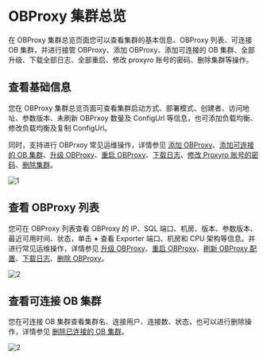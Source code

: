 # OBProxy 集群总览

在 OBProxy 集群总览页面您可以查看集群的基本信息、OBProxy 列表、可连接 OB 集群，并进行接管 OBProxy、添加 OBProxy、添加可连接的 OB 集群、全部升级、下载全部日志、全部重启、修改 proxyro 账号的密码、删除集群等操作。

## 查看基础信息

您在 OBProxy 集群总览页面可查看集群启动方式、部署模式、创建者、访问地址、参数版本、未刷新 OBPrxoy 数量及 ConfigUrl 等信息，也可添加负载均衡、修改负载均衡及复制 ConfigUrl。

同时，支持进行 OBPrxoy 常见运维操作，详情参见 [添加 OBProxy](../../8.obproxy/6.add-obproxy.md)、[添加可连接的 OB 集群](../../8.obproxy/10.add-a-connectable-ob-cluster.md)、[升级 OBProxy](../../8.obproxy/5.upgrade-obproxy.md)、[重启 OBProxy](../../8.obproxy/4.restart-obproxy-cluster.md)、[下载日志](../../10.system-management-features/13.log-service-management.md)、[修改 Proxyro 账号的密码](../../8.obproxy/15.modify-proxyro-password.md)、[删除集群](../../4.cluster-features/2.basic-operations/3.delete-a-cluster-1.md)。

![1](https://obbusiness-private.oss-cn-shanghai.aliyuncs.com/doc/img/ocp/403-ce/obproxy%E5%9F%BA%E6%9C%AC%E4%BF%A1%E6%81%AF.png)

## 查看 OBProxy 列表

您可在 OBProxy 列表查看 OBProxy 的 IP、SQL 端口、机房、版本、参数版本、最近可用时间、状态，单击 **+** 查看 Exporter 端口、机房和 CPU 架构等信息。并进行常见运维操作，详情参见 [升级 OBProxy](../../8.obproxy/5.upgrade-obproxy.md)、[重启 OBProxy](../../8.obproxy/4.restart-obproxy-cluster.md)、[刷新 OBProxy 配置](../../8.obproxy/7.refresh-obproxy-configuration.md)、[下载日志](../../10.system-management-features/13.log-service-management.md)、[删除 OBProxy](../../8.obproxy/3.delete-obproxy-cluster.md)。

![2](https://obbusiness-private.oss-cn-shanghai.aliyuncs.com/doc/img/ocp/401/obproxy%E5%88%97%E8%A1%A81.png)

## 查看可连接 OB 集群

您在可连接 OB 集群查看集群名、连接用户、连接数、状态，也可以进行删除操作，详情参见 [删除已连接的 OB 集群](../../8.obproxy/14.delete-a-connected-ob-cluster.md)。

![2](https://help-static-aliyun-doc.aliyuncs.com/assets/img/zh-CN/6470460261/p265888.png)
